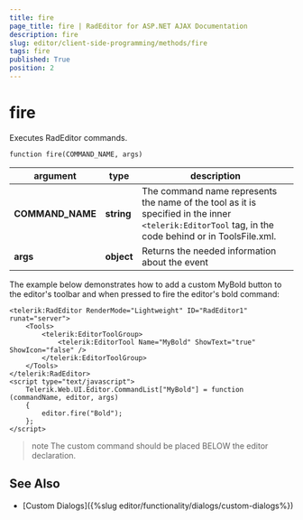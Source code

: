 ```yaml
---
title: fire
page_title: fire | RadEditor for ASP.NET AJAX Documentation
description: fire
slug: editor/client-side-programming/methods/fire
tags: fire
published: True
position: 2
---
```


# fire

Executes RadEditor commands.

`function fire(COMMAND_NAME, args)`

|  argument  | type | description |
| ------ | ------ | ------ |
| **COMMAND_NAME** | **string** |The command name represents the name of the tool as it is specified in the inner `<telerik:EditorTool` tag, in the code behind or in ToolsFile.xml.|
| **args** | **object** |Returns the needed information about the event|

The example below demonstrates how to add a custom MyBold button to the editor's toolbar and when pressed to fire the editor's bold command:

````ASP.NET
<telerik:RadEditor RenderMode="Lightweight" ID="RadEditor1" runat="server">
	<Tools>
		<telerik:EditorToolGroup>
			<telerik:EditorTool Name="MyBold" ShowText="true" ShowIcon="false" />
		</telerik:EditorToolGroup>
	</Tools>
</telerik:RadEditor>
<script type="text/javascript">
	Telerik.Web.UI.Editor.CommandList["MyBold"] = function (commandName, editor, args)
	{
		editor.fire("Bold");
	};
</script>
````



>note The custom command should be placed BELOW the editor declaration.


## See Also

 * [Custom Dialogs]({%slug editor/functionality/dialogs/custom-dialogs%})
